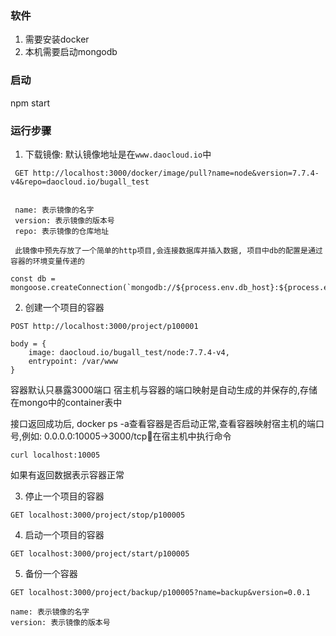 ### 软件
1. 需要安装docker
2. 本机需要启动mongodb

### 启动
npm start

### 运行步骤
1. 下载镜像: 默认镜像地址是在`www.daocloud.io`中

```
 GET http://localhost:3000/docker/image/pull?name=node&version=7.7.4-v4&repo=daocloud.io/bugall_test


 name: 表示镜像的名字
 version: 表示镜像的版本号
 repo: 表示镜像的仓库地址

 此镜像中预先存放了一个简单的http项目,会连接数据库并插入数据, 项目中db的配置是通过容器的环境变量传递的

 ```

 ```
 const db = mongoose.createConnection(`mongodb://${process.env.db_host}:${process.env.db_port}/${process.env.db_name}`);
 ```

2. 创建一个项目的容器
```
POST http://localhost:3000/project/p100001

body = {
    image: daocloud.io/bugall_test/node:7.7.4-v4,
    entrypoint: /var/www
}
```
容器默认只暴露3000端口
宿主机与容器的端口映射是自动生成的并保存的,存储在mongo中的container表中

接口返回成功后, docker ps -a查看容器是否启动正常,查看容器映射宿主机的端口号,例如: 0.0.0.0:10005->3000/tcp在宿主机中执行命令
```
curl localhost:10005
```
如果有返回数据表示容器正常

3. 停止一个项目的容器
```
GET localhost:3000/project/stop/p100005
```

4. 启动一个项目的容器
```
GET localhost:3000/project/start/p100005
```

5. 备份一个容器
```
GET localhost:3000/project/backup/p100005?name=backup&version=0.0.1

name: 表示镜像的名字
version: 表示镜像的版本号
```
